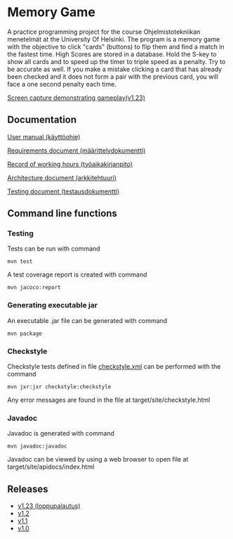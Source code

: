 # Memory Game
A practice programming project for the course Ohjelmistotekniikan menetelmät at the University Of Helsinki. The program is a memory game with the objective to click "cards" (buttons) to flip them and find a match in the fastest time. High Scores are stored in a database. Hold the S-key to show all cards and to speed up the timer to triple speed as a penalty. Try to be accurate as well. If you make a mistake clicking a card that has already been checked and it does not form a pair with the previous card, you will face a one second penalty each time.

[Screen capture demonstrating gameplay(v1.23)](https://www.youtube.com/watch?v=hqTd1OcjmQI)

## Documentation

[User manual (käyttöohje)](https://github.com/massamasa/otm-harjoitustyo/blob/master/documentation/usermanual.md)


[Requirements document (määrittelydokumentti)](https://github.com/massamasa/otm-harjoitustyo/blob/master/documentation/requirementsdocument.md)

[Record of working hours (työaikakirjanpito)](https://github.com/massamasa/otm-harjoitustyo/blob/master/documentation/workhoursrecord.md)

[Architecture document (arkkitehtuuri)](https://github.com/massamasa/otm-harjoitustyo/blob/master/documentation/architecturedocument.md)

[Testing document (testausdokumentti)](https://github.com/massamasa/otm-harjoitustyo/blob/master/documentation/testing.md)

## Command line functions

### Testing
Tests can be run with command
```
mvn test
```
A test coverage report is created with command
```
mvn jacoco:report
```
### Generating executable jar 
An executable .jar file can be generated with command
```
mvn package
```
### Checkstyle
Checkstyle tests defined in file [checkstyle.xml](https://github.com/massamasa/otm-harjoitustyo/blob/master/MemoryGame/checkstyle.xml) can be performed with the command
```
mvn jxr:jxr checkstyle:checkstyle
```
Any error messages are found in the file at target/site/checkstyle.html


### Javadoc
Javadoc is generated with command
```
mvn javadoc:javadoc
```
Javadoc can be viewed by using a web browser to open file at target/site/apidocs/index.html

## Releases
- [v1.23 (loppupalautus)](https://github.com/massamasa/otm-harjoitustyo/releases/tag/v1.23)
- [v1.2](https://github.com/massamasa/otm-harjoitustyo/releases/tag/v1.2)
- [v1.1](https://github.com/massamasa/otm-harjoitustyo/releases/tag/v1.1)
- [v1.0](https://github.com/massamasa/otm-harjoitustyo/releases/tag/v1.0)
